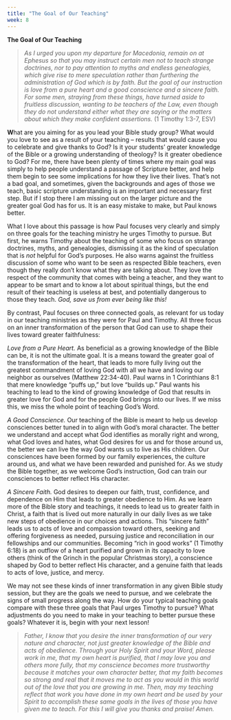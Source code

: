 ```yaml
---
title: "The Goal of Our Teaching"
week: 8
---
```


**The Goal of Our Teaching**

> *As I urged you upon my departure for Macedonia, remain on at Ephesus
> so that you may instruct certain men not to teach strange doctrines,
> nor to pay attention to myths and endless genealogies, which give rise
> to mere speculation rather than furthering the administration of God
> which is by faith. But the goal of our instruction is love from a pure
> heart and a good conscience and a sincere faith. For some men,
> straying from these things, have turned aside to fruitless discussion,
> wanting to be teachers of the Law, even though they do not understand
> either what they are saying or the matters about which they make
> confident assertions.* (1 Timothy 1:3-7, ESV)

**W**hat are you aiming for as you lead your Bible study group? What
would you love to see as a result of your teaching – results that would
cause you to celebrate and give thanks to God? Is it your students’
greater knowledge of the Bible or a growing understanding of theology?
Is it greater obedience to God? For me, there have been plenty of times
where my main goal was simply to help people understand a passage of
Scripture better, and help them begin to see some implications for how
they live their lives. That’s not a bad goal, and sometimes, given the
backgrounds and ages of those we teach, basic scripture understanding is
an important and necessary first step. But if I stop there I am missing
out on the larger picture and the greater goal God has for us. It is an
easy mistake to make, but Paul knows better.

What I love about this passage is how Paul focuses very clearly and
simply on three goals for the teaching ministry he urges Timothy to
pursue. But first, he warns Timothy about the teaching of some who focus
on strange doctrines, myths, and genealogies, dismissing it as the kind
of speculation that is *not* helpful for God’s purposes. He also warns
against the fruitless discussion of some who want to be seen as
respected Bible teachers, even though they really don’t know what they
are talking about. They love the respect of the community that comes
with being a teacher, and they want to appear to be smart and to know a
lot about spiritual things, but the end result of their teaching is
useless at best, and potentially dangerous to those they teach. *God,
save us from ever being like this!*

By contrast, Paul focuses on three connected goals, as relevant for us
today in our teaching ministries as they were for Paul and Timothy. All
three focus on an inner transformation of the person that God can use to
shape their lives toward greater faithfulness:

*Love from a Pure Heart.* As beneficial as a growing knowledge of the
Bible can be, it is not the ultimate goal. It is a means toward the
greater goal of the transformation of the heart, that leads to more
fully living out the greatest commandment of loving God with all we have
and loving our neighbor as ourselves (Matthew 22:34-40). Paul warns in 1
Corinthians 8:1 that mere knowledge “puffs up,” but love “builds up.”
Paul wants his teaching to lead to the kind of growing knowledge of God
that results in greater love for God and for the people God brings into
our lives. If we miss this, we miss the whole point of teaching God’s
Word.

*A Good Conscience.* Our teaching of the Bible is meant to help us
develop consciences better tuned in to align with God’s moral character.
The better we understand and accept what God identifies as morally right
and wrong, what God loves and hates, what God desires for us and for
those around us, the better we can live the way God wants us to live as
His children. Our consciences have been formed by our family
experiences, the culture around us, and what we have been rewarded and
punished for. As we study the Bible together, as we welcome God’s
instruction, God can train our consciences to better reflect His
character.

*A Sincere Faith.* God desires to deepen our faith, trust, confidence,
and dependence on Him that leads to greater obedience to Him. As we
learn more of the Bible story and teachings, it needs to lead us to
greater faith in Christ, a faith that is lived out more naturally in our
daily lives as we take new steps of obedience in our choices and
actions. This “sincere faith” leads us to acts of love and compassion
toward others, seeking and offering forgiveness as needed, pursuing
justice and reconciliation in our fellowships and our communities.
Becoming “rich in good works” (1 Timothy 6:18) is an outflow of a heart
purified and grown in its capacity to love others (think of the Grinch
in the popular Christmas story), a conscience shaped by God to better
reflect His character, and a genuine faith that leads to acts of love,
justice, and mercy.

We may not see these kinds of inner transformation in any given Bible
study session, but they are the goals we need to pursue, and we
celebrate the signs of small progress along the way. How do your typical
teaching goals compare with these three goals that Paul urges Timothy to
pursue? What adjustments do you need to make in your teaching to better
pursue these goals? Whatever it is, begin with your next lesson!

> *Father, I know that you desire the inner transformation of our very
> nature and character, not just greater knowledge of the Bible and acts
> of obedience. Through your Holy Spirit and your Word, please work in
> me, that my own heart is purified, that I may love you and others more
> fully, that my conscience becomes more trustworthy because it matches
> your own character better, that my faith becomes so strong and real
> that it moves me to act as you would in this world out of the love
> that you are growing in me. Then, may my teaching reflect that work
> you have done in my own heart and be used by your Spirit to accomplish
> these same goals in the lives of those you have given me to teach. For
> this I will give you thanks and praise! Amen.*
